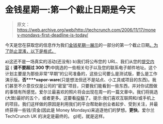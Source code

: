 # 金钱星期一:第一个截止日期是今天

> 原文：<https://web.archive.org/web/http://techcrunch.com/2006/11/17/money-mondays-first-deadline-is-today/>

今天是您在获取您的信息作为我们[金钱星期一展示](https://web.archive.org/web/20140912165826/http://uk.techcrunch.com/2006/11/10/money-mondays-a-chance-to-showcase-your-startup/)的一部分的第一个截止日期[。为了防止混淆，以下是格式。](https://web.archive.org/web/20140912165826/http://uk.techcrunch.com/contact-techcrunch-uk/)

a)这还不是一场真实的活动(还没有)
b)我们将公布您的 URL、我们从您的[提交内容](https://web.archive.org/web/20140912165826/http://uk.techcrunch.com/contact-techcrunch-uk/) ( **请不要超过 300 字**)中挑选的一些相关句子以及您的联系电子邮件地址。这个计划主要是为那些非常“早期”的公司准备的，这些公司要么是测试版，要么是工作演示版。**否****vapor-ware**(只是想法但还不是站点、小工具或项目的东西)。我们甚至不介意仅仅是公司的“密室”项目，只要我们能看到一些东西，并对你试图做的事情有所感觉。爱尔兰最喜欢的照片将会出现在周一的一篇文章中。我们将挑选(大致)最好的五个，或者更多。这要看[投稿](https://web.archive.org/web/20140912165826/http://uk.techcrunch.com/contact-techcrunch-uk/)了。提示:我们喜欢互联网和/或手机上的项目。我们这样做的原因是利用我们的平台帮助新创业者起步、受到关注，并最终获得一些钱/资金(因此是 Money Mondays)来追逐他们的梦想。**更快**。爱尔兰 TechCrunch UK 的决定是最终的。
g)呃，就是这样。